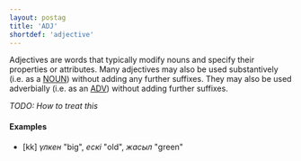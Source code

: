 ```yaml
---
layout: postag
title: 'ADJ'
shortdef: 'adjective'
---
```


Adjectives are words that typically modify nouns and specify their
properties or attributes. Many adjectives may also be used substantively (i.e.
as a [NOUN]()) without adding any further suffixes. They may also
be used adverbially (i.e. as an [ADV]()) without adding further suffixes.

*TODO: How to treat this*

#### Examples

* [kk] _үлкен_ "big", _ескі_ "old", _жасыл_ "green"
<!-- Interlanguage links updated Út zář 29 18:40:42 CEST 2020 -->
